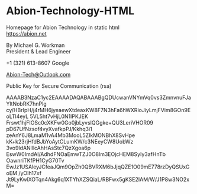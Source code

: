 # Abion-Technology-HTML

Homepage for Abion Technology in static html<br>
https://abion.net<br>

By Michael G. Workman<br>
President & Lead Engineer<br>

+1 (321) 613-8607 Google<br>

Abion-Tech@Outlook.com

Public Key for Secure Communication (rsa)

AAAAB3NzaC1yc2EAAAADAQABAAABgQDUcwanVNYmVq0vs3ZmnvnuFJaYltNobRK7hnPlg cy/HBrIpH/j4rMH6jyeaewXtdeaxKW8F7N3hFa6hWXRioJiyLmjFVim8GOn9EoLTl4eyL 5VL5ht7vHjL0N1lPKJEK
Frswt1hjFIOSc0cXKFw0Go0jbLyvsIQGgke+QU3LeriVHOR09 pD67UfNzsof4vyXvafkpPJ/Kkhq3i1
zeAnY6J8LmaM1vA4Mb3MooL5ZIkMONBhX8SvHpe kK+k23rjHfdBJbYoAytCLumKW/c3NEeyCW8UobWz
3vo9IdANlllcAhHAsStc7QzXgoa6p EswW0ImdAI/AdhdFNOaEmwTZJ0O8lm3EOjcHEM8SyIy3afHnTb
OawnriTKfPH1CyG70Tv EwJz1USAleyJCfeaJQm9OpZh0QBVRXM6bJjqQZE1O09mE778rzDyQSUxGoEM
/yOIh17xf Jt9LyKwlXOTqn4Akg6q1XTYhXZSQiaL/RBFwx5gKSE2IAM/W/J1P8w3NO2xM=




